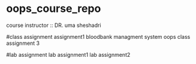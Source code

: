 # oops_course_repo
course instructor :: DR. uma sheshadri

#class assignment
assignment1
bloodbank managment system 
oops class assignment 3

#lab assignment
lab assignment1
lab assignment2

